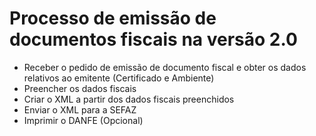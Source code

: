 # Processo de emissão de documentos fiscais na versão 2.0

* Receber o pedido de emissão de documento fiscal e obter os dados relativos ao emitente (Certificado e Ambiente)
* Preencher os dados fiscais
* Criar o XML a partir dos dados fiscais preenchidos
* Enviar o XML para a SEFAZ
* Imprimir o DANFE (Opcional)